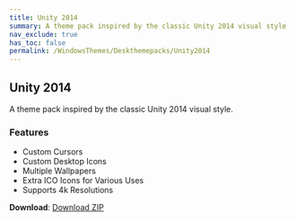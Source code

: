 ```yaml
---
title: Unity 2014
summary: A theme pack inspired by the classic Unity 2014 visual style
nav_exclude: true
has_toc: false
permalink: /WindowsThemes/Deskthemepacks/Unity2014
---
```


## Unity 2014
A theme pack inspired by the classic Unity 2014 visual style.


### Features

- Custom Cursors
- Custom Desktop Icons
- Multiple Wallpapers
- Extra ICO Icons for Various Uses
- Supports 4k Resolutions

**Download**: [Download ZIP](https://gitlab.com/the-back-room/deskthemepacks/sfw/unity-2014/-/archive/main/unity-2014-main.zip)